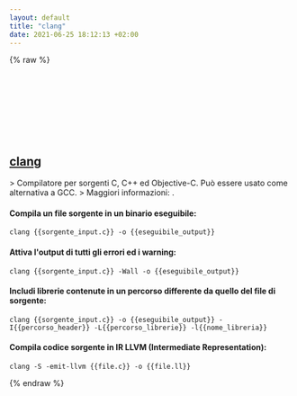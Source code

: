```yaml
---
layout: default
title: "clang"
date: 2021-06-25 18:12:13 +02:00
---
```

{% raw %}
<h2 id="clang">
  <a href="/it/common/clang.html">clang</a> <a href="#clang"><svg class="icon">
    <use href="/assets/images/unicode_sprite.svg#link" />
  </svg></a>
</h2>
> Compilatore per sorgenti C, C++ ed Objective-C. Può essere usato come alternativa a GCC.
> Maggiori informazioni: <https://clang.llvm.org/docs/ClangCommandLineReference.html>.

#### Compila un file sorgente in un binario eseguibile:
```shell
clang {{sorgente_input.c}} -o {{eseguibile_output}}
```
#### Attiva l'output di tutti gli errori ed i warning:
```shell
clang {{sorgente_input.c}} -Wall -o {{eseguibile_output}}
```
#### Includi librerie contenute in un percorso differente da quello del file di sorgente:
```shell
clang {{sorgente_input.c}} -o {{eseguibile_output}} -I{{percorso_header}} -L{{percorso_librerie}} -l{{nome_libreria}}
```
#### Compila codice sorgente in IR LLVM (Intermediate Representation):
```shell
clang -S -emit-llvm {{file.c}} -o {{file.ll}}
```
{% endraw %}